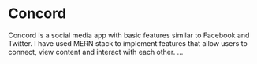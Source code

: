 # Concord

Concord is a social media app with basic features similar to Facebook and Twitter. I have used MERN stack to implement features that allow users to connect, view content and interact with each other. 
...
